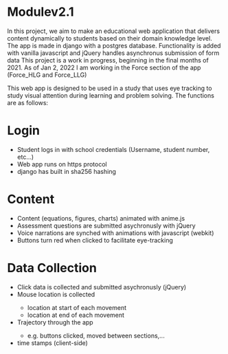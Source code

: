 # Modulev2.1

In this project, we aim to make an educational web application that delivers content dynamically to students based on their domain knowledge level. 
The app is made in django with a postgres database. Functionality is added with vanilla javascript and jQuery handles asynchronus submission of form data
This project is a work in progress, beginning in the final months of 2021. As of Jan 2, 2022 I am working in the Force section of the app (Force_HLG and Force_LLG)

This web app is designed to be used in a study that uses eye tracking to study visual attention during learning and problem solving. The functions are as follows:

# Login
  <ul>
    <li>Student logs in with school credentials (Username, student number, etc...)</li>
    <li>Web app runs on https protocol</li>
    <li>django has built in sha256 hashing</li>
  </ul>
  

# Content
  <ul>
    <li>Content (equations, figures, charts) animated with anime.js</li>
    <li>Assessment questions are submitted asychronusly with jQuery</li>
    <li>Voice narrations are synched with animations with javascript (webkit)</li>
  <li>Buttons turn red when clicked to facilitate eye-tracking</li>
  </ul>
  
# Data Collection
  <ul>
    <li>Click data is collected and submitted asychronusly (jQuery)</li>
    <li>Mouse location is collected</li>
            <ul>
              <li>location at start of each movement</li>
              <li>location at end of each movement</li>
            </ul>
  <li>Trajectory through the app</li>
            <ul>
              <li>e.g. buttons clicked, moved between sections,...</li>
            </ul>
  <li>time stamps (client-side)</li>
  </ul>
